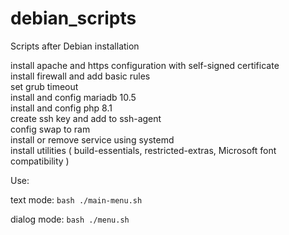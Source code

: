 # debian_scripts

Scripts after Debian installation <br>

install apache and https configuration with self-signed certificate<br>
install firewall and add basic rules<br>
set grub timeout<br>
install and config mariadb 10.5<br>
install and config php 8.1<br>
create ssh key and add to ssh-agent<br>
config swap to ram<br>
install or remove service using systemd<br>
install utilities ( build-essentials, restricted-extras, Microsoft font compatibility )<br>

Use:

text mode: <code>bash ./main-menu.sh</code>

dialog mode: <code>bash ./menu.sh</code>